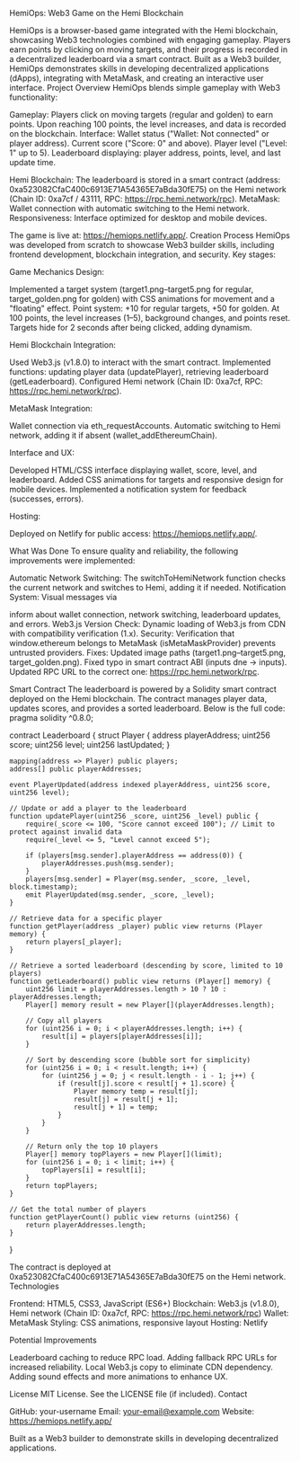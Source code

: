 HemiOps: Web3 Game on the Hemi Blockchain
 
HemiOps is a browser-based game integrated with the Hemi blockchain, showcasing Web3 technologies combined with engaging gameplay. Players earn points by clicking on moving targets, and their progress is recorded in a decentralized leaderboard via a smart contract. Built as a Web3 builder, HemiOps demonstrates skills in developing decentralized applications (dApps), integrating with MetaMask, and creating an interactive user interface.
Project Overview
HemiOps blends simple gameplay with Web3 functionality:

Gameplay: Players click on moving targets (regular and golden) to earn points. Upon reaching 100 points, the level increases, and data is recorded on the blockchain.
Interface:
Wallet status ("Wallet: Not connected" or player address).
Current score ("Score: 0" and above).
Player level ("Level: 1" up to 5).
Leaderboard displaying: player address, points, level, and last update time.


Hemi Blockchain: The leaderboard is stored in a smart contract (address: 0xa523082CfaC400c6913E71A54365E7aBda30fE75) on the Hemi network (Chain ID: 0xa7cf / 43111, RPC: https://rpc.hemi.network/rpc).
MetaMask: Wallet connection with automatic switching to the Hemi network.
Responsiveness: Interface optimized for desktop and mobile devices.

The game is live at: https://hemiops.netlify.app/.
Creation Process
HemiOps was developed from scratch to showcase Web3 builder skills, including frontend development, blockchain integration, and security. Key stages:

Game Mechanics Design:

Implemented a target system (target1.png–target5.png for regular, target_golden.png for golden) with CSS animations for movement and a "floating" effect.
Point system: +10 for regular targets, +50 for golden. At 100 points, the level increases (1–5), background changes, and points reset.
Targets hide for 2 seconds after being clicked, adding dynamism.


Hemi Blockchain Integration:

Used Web3.js (v1.8.0) to interact with the smart contract.
Implemented functions: updating player data (updatePlayer), retrieving leaderboard (getLeaderboard).
Configured Hemi network (Chain ID: 0xa7cf, RPC: https://rpc.hemi.network/rpc).


MetaMask Integration:

Wallet connection via eth_requestAccounts.
Automatic switching to Hemi network, adding it if absent (wallet_addEthereumChain).


Interface and UX:

Developed HTML/CSS interface displaying wallet, score, level, and leaderboard.
Added CSS animations for targets and responsive design for mobile devices.
Implemented a notification system for feedback (successes, errors).


Hosting:

Deployed on Netlify for public access: https://hemiops.netlify.app/.



What Was Done
To ensure quality and reliability, the following improvements were implemented:

Automatic Network Switching: The switchToHemiNetwork function checks the current network and switches to Hemi, adding it if needed.
Notification System: Visual messages via <div id="notification"> inform about wallet connection, network switching, leaderboard updates, and errors.
Web3.js Version Check: Dynamic loading of Web3.js from CDN with compatibility verification (1.x).
Security: Verification that window.ethereum belongs to MetaMask (isMetaMaskProvider) prevents untrusted providers.
Fixes:
Updated image paths (target1.png–target5.png, target_golden.png).
Fixed typo in smart contract ABI (inputs dne → inputs).
Updated RPC URL to the correct one: https://rpc.hemi.network/rpc.



Smart Contract
The leaderboard is powered by a Solidity smart contract deployed on the Hemi blockchain. The contract manages player data, updates scores, and provides a sorted leaderboard. Below is the full code:
pragma solidity ^0.8.0;

contract Leaderboard {
    struct Player {
        address playerAddress;
        uint256 score;
        uint256 level;
        uint256 lastUpdated;
    }

    mapping(address => Player) public players;
    address[] public playerAddresses;

    event PlayerUpdated(address indexed playerAddress, uint256 score, uint256 level);

    // Update or add a player to the leaderboard
    function updatePlayer(uint256 _score, uint256 _level) public {
        require(_score <= 100, "Score cannot exceed 100"); // Limit to protect against invalid data
        require(_level <= 5, "Level cannot exceed 5");

        if (players[msg.sender].playerAddress == address(0)) {
            playerAddresses.push(msg.sender);
        }
        players[msg.sender] = Player(msg.sender, _score, _level, block.timestamp);
        emit PlayerUpdated(msg.sender, _score, _level);
    }

    // Retrieve data for a specific player
    function getPlayer(address _player) public view returns (Player memory) {
        return players[_player];
    }

    // Retrieve a sorted leaderboard (descending by score, limited to 10 players)
    function getLeaderboard() public view returns (Player[] memory) {
        uint256 limit = playerAddresses.length > 10 ? 10 : playerAddresses.length;
        Player[] memory result = new Player[](playerAddresses.length);
        
        // Copy all players
        for (uint256 i = 0; i < playerAddresses.length; i++) {
            result[i] = players[playerAddresses[i]];
        }

        // Sort by descending score (bubble sort for simplicity)
        for (uint256 i = 0; i < result.length; i++) {
            for (uint256 j = 0; j < result.length - i - 1; j++) {
                if (result[j].score < result[j + 1].score) {
                    Player memory temp = result[j];
                    result[j] = result[j + 1];
                    result[j + 1] = temp;
                }
            }
        }

        // Return only the top 10 players
        Player[] memory topPlayers = new Player[](limit);
        for (uint256 i = 0; i < limit; i++) {
            topPlayers[i] = result[i];
        }
        return topPlayers;
    }

    // Get the total number of players
    function getPlayerCount() public view returns (uint256) {
        return playerAddresses.length;
    }
}

The contract is deployed at 0xa523082CfaC400c6913E71A54365E7aBda30fE75 on the Hemi network.
Technologies

Frontend: HTML5, CSS3, JavaScript (ES6+)
Blockchain: Web3.js (v1.8.0), Hemi network (Chain ID: 0xa7cf, RPC: https://rpc.hemi.network/rpc)
Wallet: MetaMask
Styling: CSS animations, responsive layout
Hosting: Netlify


Potential Improvements

Leaderboard caching to reduce RPC load.
Adding fallback RPC URLs for increased reliability.
Local Web3.js copy to eliminate CDN dependency.
Adding sound effects and more animations to enhance UX.

License
MIT License. See the LICENSE file (if included).
Contact

GitHub: your-username
Email: your-email@example.com
Website: https://hemiops.netlify.app/


Built as a Web3 builder to demonstrate skills in developing decentralized applications.
